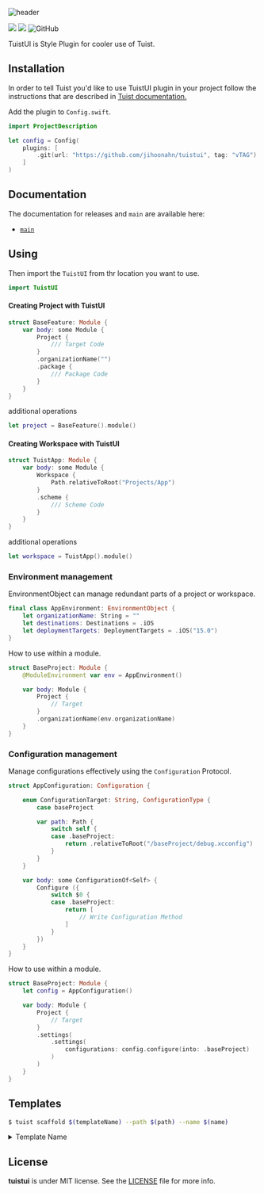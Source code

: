![header](https://github.com/jihoonahn/tuistui/assets/68891494/c1a2a5f4-0b11-40af-8590-3fd606d98c6f)

<p>
  <img src="https://img.shields.io/badge/Swift-5.9-f05318.svg" />
  <img src="https://img.shields.io/badge/tuist-plugin-blue.svg" />
  <img alt="GitHub" src="https://img.shields.io/github/license/Jihoonahn/tuistui">
</p>

TuistUI is Style Plugin for cooler use of Tuist.

## Installation

In order to tell Tuist you'd like to use TuistUI plugin in your project follow the instructions that are described in [Tuist documentation.](https://docs.tuist.io/plugins/using-plugins)

Add the plugin to `Config.swift`.

```swift
import ProjectDescription

let config = Config(
    plugins: [
        .git(url: "https://github.com/jihoonahn/tuistui", tag: "vTAG")
    ]
)
```

## Documentation

The documentation for releases and `main` are available here:

- [`main`](https://jihoonahn.github.io/tuistui/main/documentation/tuistui/)

## Using

Then import the `TuistUI` from thr location you want to use.

```swift
import TuistUI
```

#### Creating Project with TuistUI

```swift
struct BaseFeature: Module {
    var body: some Module {
        Project {
            /// Target Code
        }
        .organizationName("")
        .package {
            /// Package Code
        }
    }
}
```

additional operations

```swift
let project = BaseFeature().module()
```

#### Creating Workspace with TuistUI

```swift
struct TuistApp: Module {
    var body: some Module {
        Workspace {
            Path.relativeToRoot("Projects/App")
        }
        .scheme {
            /// Scheme Code
        }
    }
}
```

additional operations

```swift
let workspace = TuistApp().module()
```

### Environment management

EnvironmentObject can manage redundant parts of a project or workspace.

```swift
final class AppEnvironment: EnvironmentObject {
    let organizationName: String = ""
    let destinations: Destinations = .iOS
    let deploymentTargets: DeploymentTargets = .iOS("15.0")
}
```

How to use within a module.

```swift
struct BaseProject: Module {
    @ModuleEnvironment var env = AppEnvironment()

    var body: Module {
        Project {
            // Target
        }
        .organizationName(env.organizationName)
    }
}
```

### Configuration management

Manage configurations effectively using the `Configuration` Protocol.

```swift
struct AppConfiguration: Configuration {

    enum ConfigurationTarget: String, ConfigurationType {
        case baseProject

        var path: Path {
            switch self {
            case .baseProject:
                return .relativeToRoot("/baseProject/debug.xcconfig")
            }
        }
    }

    var body: some ConfigurationOf<Self> {
        Configure ({
            switch $0 {
            case .baseProject:
                return [
                    // Write Configuration Method
                ]
            }
        })
    }
}
```

How to use within a module.

```swift
struct BaseProject: Module {
    let config = AppConfiguration()

    var body: Module {
        Project {
            // Target
        }
        .settings(
            .settings(
                configurations: config.configure(into: .baseProject)
            )
        )
    }
}
```

## Templates

```bash
$ tuist scaffold $(templateName) --path $(path) --name $(name)
```

<details>
  <summary> Template Name </summary>

- project
- workspace
</details>

## License

**tuistui** is under MIT license. See the [LICENSE](https://github.com/Jihoonahn/tuistui/blob/main/LICENSE) file for more info.
